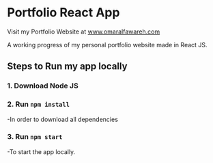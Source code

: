 # Portfolio React App

Visit my Portfolio Website at www.omaralfawareh.com

A working progress of my personal portfolio website made in React JS.
## Steps to Run my app locally
### 1. Download Node JS
### 2. Run `npm install`
-In order to download all dependencies
### 3. Run `npm start`
-To start the app locally.
  
